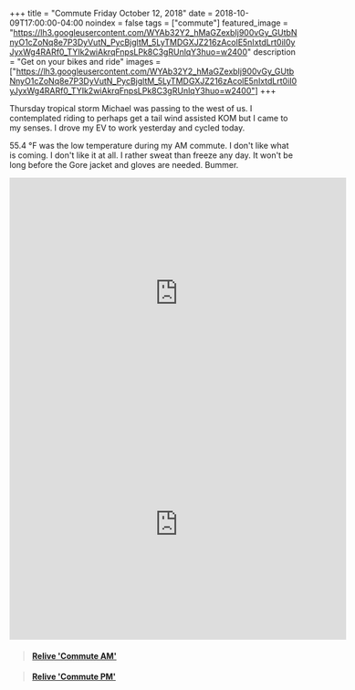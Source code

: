 +++
title =  "Commute Friday October 12, 2018"
date = 2018-10-09T17:00:00-04:00
noindex = false
tags = ["commute"]
featured_image = "https://lh3.googleusercontent.com/WYAb32Y2_hMaGZexbIj900vGy_GUtbNnyO1cZoNq8e7P3DyVutN_PycBjgltM_5LyTMDGXJZ216zAcolE5nIxtdLrt0iI0yJyxWg4RARf0_TYIk2wiAkrqFnpsLPk8C3gRUnlqY3huo=w2400"
description = "Get on your bikes and ride"
images = ["https://lh3.googleusercontent.com/WYAb32Y2_hMaGZexbIj900vGy_GUtbNnyO1cZoNq8e7P3DyVutN_PycBjgltM_5LyTMDGXJZ216zAcolE5nIxtdLrt0iI0yJyxWg4RARf0_TYIk2wiAkrqFnpsLPk8C3gRUnlqY3huo=w2400"]
+++

Thursday tropical storm Michael was passing to the west of us. I contemplated riding to perhaps get a tail wind assisted KOM but I came to my senses. I drove my EV to work yesterday and cycled today.

55.4 °F was the low temperature during my AM commute. I don't like what is coming. I don't like it at all. I rather sweat than freeze any day. It won't be long before the Gore jacket and gloves are needed. Bummer.  

<iframe height='405' width='590' frameborder='0' allowtransparency='true' scrolling='no' src='https://www.strava.com/activities/1899585378/embed/dffcc0db341f7b07c4dcaaa430968f5c4854f2d9'></iframe>

<iframe height='405' width='590' frameborder='0' allowtransparency='true' scrolling='no' src='https://www.strava.com/activities/1900675366/embed/34452de031ec97781b458e630e2659339dbcead2'></iframe>


<blockquote class="embedly-card" data-card-controls="0" data-card-key="f1631a41cb254ca5b035dc5747a5bd75"><h4><a href="https://www.relive.cc/view/1899585378?r=embed-site">Relive 'Commute AM'</a></h4></blockquote>
        <script async src="//cdn.embedly.com/widgets/platform.js" charset="UTF-8"></script>


<blockquote class="embedly-card" data-card-controls="0" data-card-key="f1631a41cb254ca5b035dc5747a5bd75"><h4><a href="https://www.relive.cc/view/1900675366?r=embed-site">Relive 'Commute PM'</a></h4></blockquote>
        <script async src="//cdn.embedly.com/widgets/platform.js" charset="UTF-8"></script>

